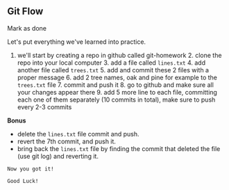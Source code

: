 ## Git Flow
    
Mark as done
    
Let's put everything we've learned into practice.
    
      
    
  1.  we'll start by creating a repo in github called git-homework
     2. clone the repo into your local computer
    3.  add a file called `lines.txt`
    4.  add another file called `trees.txt`
    5.  add and commit these 2 files with a proper message
    6.  add 2 tree names, oak and pine for example to the `trees.txt` file
    7.  commit and push it
    8.  go to github and make sure all your changes appear there
    9.  add 5 more line to each file, committing each one of them separately (10 commits in total), make sure to push every 2-3 commits
    
          
          
   **Bonus**
            
   -   delete the `lines.txt` file commit and push.
   -   revert the 7th commit, and push it.
   -   bring back the `lines.txt` file by finding the commit that deleted the file (use git log) and reverting it.
    
      
    
    Now you got it!
    
    Good Luck!